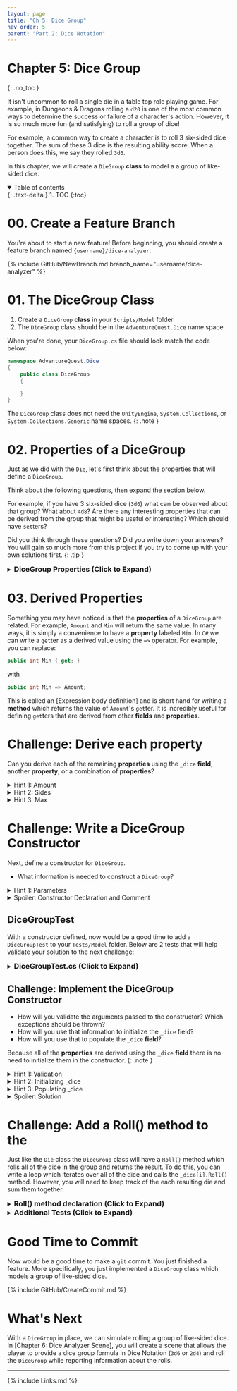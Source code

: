 ```yaml
---
layout: page
title: "Ch 5: Dice Group"
nav_order: 5
parent: "Part 2: Dice Notation"
---
```


# Chapter 5: Dice Group
{: .no_toc }

It isn't uncommon to roll a single die in a table top role playing game. For
example, in Dungeons & Dragons rolling a `d20` is one of the most common ways to
determine the success or failure of a character's action. However, it is so much
more fun (and satisfying) to roll a group of dice!

For example, a common way to create a character is to roll 3 six-sided dice
together. The sum of these 3 dice is the resulting ability score. When a person
does this, we say they rolled `3d6`.

In this chapter, we will create a `DieGroup` **class** to model a a group of
like-sided dice.

<details open markdown="block">
  <summary>
    Table of contents
  </summary>
  {: .text-delta }
1. TOC
{:toc}
</details>

# 00. Create a Feature Branch

You're about to start a new feature! Before beginning, you should create a
feature branch named `{username}/dice-analyzer`.

{% include GitHub/NewBranch.md branch_name="username/dice-analyzer" %}


# 01. The DiceGroup Class

1. Create a `DiceGroup` **class** in your `Scripts/Model` folder.
2. The `DiceGroup` class should be in the `AdventureQuest.Dice` name space. 

When you're done, your `DiceGroup.cs` file should look match the code below:

```csharp
namespace AdventureQuest.Dice
{
    public class DiceGroup
    {

    }
}
```

The `DiceGroup` class does not need the `UnityEngine`, `System.Collections`,
or `System.Collections.Generic` name spaces.
{: .note }

# 02. Properties of a DiceGroup

Just as we did with the `Die`, let's first think about the properties that will
define a `DiceGroup`. 

Think about the following questions, then expand the section below.

For example, if you have 3 six-sided dice (`3d6`) what can be observed about
that group? What about `4d8`? Are there any interesting properties that can be
derived from the group that might be useful or interesting? Which should have
`set`ters?


Did you think through these questions? Did you write down your answers? You will
gain so much more from this project if you try to come up with your own
solutions first. 
{: .tip }

<details markdown="block">
<summary>
<h3 style="display:inline">DiceGroup Properties (Click to Expand)</h3>
</summary>

One of the best (and worst) parts of programming is that there are many
different ways to solve the same problem. This gives you room for creativity!
However, it also gives you room to cause yourself (and your team) an infinite
amount of pain. That said, if your proposed properties don't match those in this
project, that is okay! On a team, you would have the opportunity to discuss this
with your peers, learn, and grow! 

I won't try to claim that the **properties** I've chosen here are the best
possible set of **properties**. But, I have attempted to choose properties that
If you came up with something different (or don't like a choice I've made), I'd
love to hear about it (you can leave a comment at the bottom of this chapter).
Convince me why I should change them. Maybe I'll update the project! 

## Properties of a DiceGroup

Below are the **properties** of the `DiceGroup` **class** that I feel should be **exposed** publicly:

```csharp
/// <summary>
/// An array containing each <see cref="Die"/> in this <see cref="DiceGroup"/>
/// </summary>
private readonly Die[] _dice;



/// <summary>
/// The number of dice in this <see cref="DiceGroup"/>
/// </summary>
public int Amount { get; }
/// <summary>
/// The number of sides on each die in this <see cref="DiceGroup"/>.
/// </summary>
public int Sides { get; }
/// <summary>
/// The minimum value that can be rolled by this <see cref="DiceGroup"/>.
/// </summary>
public int Min { get; }
/// <summary>
/// The maximum value that can be rolled by this <see cref="DiceGroup"/>.
/// </summary>
public int Max { get; }
```

**Notice:** I have chosen **NOT** to provide any `set`ters for the `DiceGroup`.

Additionally, I have chose **NOT** to include a **property** which exposes
any individual `Die`. This was intentional. It could be argued that a `DiceGroup`
should have an array (or list) containing instances of `Die`. So, why did I choose
not to include such a **property**?

I decided that a `DiceGroup` should act as a "group" and should only be accessed
as a whole. That is, we don't want to expose the ability to roll an individual
die that is part of a `DiceGroup`. 

That said, I have chosen to create a `private readonly Die[]` **field** `_dice`
to track the internal state of the `DiceGroup`.
</details>

# 03. Derived Properties

Something you may have noticed is that the **properties** of a `DiceGroup` are 
related. For example, `Amount` and `Min` will return the same value. In many
ways, it is simply a convenience to have a **property** labeled `Min`. In `C#`
we can write a `get`ter as a derived value using the `=>` operator. For example,
you can replace:

```csharp
public int Min { get; }
```

with

```csharp
public int Min => Amount;
```

This is called an [Expression body definition] and is short hand for writing a
**method** which returns the value of `Amount`'s `get`ter. It is incredibly useful
for defining `get`ters that are derived from other **fields** and **properties**.

# Challenge: Derive each property

Can you derive each of the remaining **properties** using the `_dice` **field**,
another **property**, or a combination of **properties**?

<details markdown="block">
  <summary>Hint 1: Amount</summary>

  How many dice are in the `_dice` array?

  <details markdown="block">
  <summary><h3 style="display:inline">Solution</h3></summary>

You can determine the number of dice in the array using the `Length` property.

```csharp
public int Amount => _dice.Length;
```    
  </details>
</details>

<details markdown="block">
  <summary>Hint 2: Sides</summary>

Based on the definition of `DiceGroup` all of the dice in the `_dice` array should have the same number of sides.

  <details markdown="block">
  <summary><h3 style="display:inline">Solution</h3></summary>
You can access the the first element of the `_dice` array and return the number if `Sides` it has.

```csharp
public int Sides => _dice[0].Sides;
```    
  </details>
</details>

<details markdown="block">
  <summary>Hint 3: Max</summary>

  What is the maximum value of each die? How many dice are there?

  <details markdown="block">
  <summary><h3 style="display:inline">Solution</h3></summary>

`Sides` represents the maximum value an individual die can roll.
If you multiply this with `Amount`, you find the maximum possible
roll.

```csharp
public int Max => Amount * Sides;
```    
  </details>
</details>

# Challenge: Write a DiceGroup Constructor

Next, define a constructor for `DiceGroup`.

* What information is needed to construct a `DiceGroup`?

<details markdown="block">
  <summary>Hint 1: Parameters</summary>
  You can define a `DiceGroup` with two integers: `{amount}d{sides}`
</details>


<details markdown="block">
  <summary>Spoiler: Constructor Declaration and Comment</summary>
```csharp
/// <summary>
/// Instantiates a DiceSet containing <paramref name="amount"/> dice
/// each with the specified number of <paramref name="sides"/>.
/// </summary>
/// <exception cref="System.ArgumentException">
/// If amount is less than 1 or sides is less than 2.
/// </exception>
public DiceGroup(int amount, int sides)
{
    if (amount < 1) throw new System.ArgumentException($"DiceGroup must contain at least 1 die but was {amount}.");
    if (sides < 2) throw new System.ArgumentException($"DiceGroup must have at least 2 sides but was {sides}.");
    // TODO: Initialize _dice
    // TODO: Populate _dice
}
```
</details>

## DiceGroupTest

With a constructor defined, now would be a good time to add a `DiceGroupTest` to
your `Tests/Model` folder. Below are 2 tests that will help validate your solution
to the next challenge:

<details markdown="block">
  <summary><h3 style="display:inline">DiceGroupTest.cs (Click to Expand)</h3></summary>

```csharp
using NUnit.Framework;

namespace AdventureQuest.Dice
{
    public class DiceGroupTest
    {

        [Test, Timeout(5000), Description("Tests the DiceGroup(amoutn, sides) Constructor")]
        public void TestConstructor()
        {
            DiceGroup group3d6 = new(3, 6);
            Assert.AreEqual(3, group3d6.Amount);
            Assert.AreEqual(6, group3d6.Sides);
            Assert.AreEqual(3, group3d6.Min);
            Assert.AreEqual(18, group3d6.Max);

            DiceGroup group1d20 = new(1, 20);
            Assert.AreEqual(1, group1d20.Amount);
            Assert.AreEqual(20, group1d20.Sides);
            Assert.AreEqual(1, group1d20.Min);
            Assert.AreEqual(20, group1d20.Max);
        }

        [Test, Timeout(5000), Description("Tests the DiceGroup Constructor validates parameters")]
        public void TestConstructorArgumentException()
        {
            Assert.Throws<System.ArgumentException>(() => new DiceGroup(0, 6));
            Assert.Throws<System.ArgumentException>(() => new DiceGroup(-1, 6));
            Assert.Throws<System.ArgumentException>(() => new DiceGroup(3, 1));
            Assert.Throws<System.ArgumentException>(() => new DiceGroup(3, -1));
            Assert.Throws<System.ArgumentException>(() => new DiceGroup(1, 0));
        }

    }
}
```
</details>

## Challenge: Implement the DiceGroup Constructor

* How will you validate the arguments passed to the constructor? Which exceptions should be thrown?
* How will you use that information to initialize the `_dice` field?
* How will you use that to populate the `_dice` **field**?

Because all of the **properties** are derived using the `_dice` **field**
there is no need to initialize them in the constructor.
{: .note }


<details markdown="block">
  <summary>Hint 1: Validation</summary>
  A `DiceGroup` should have at least 1 `Die` and a `Die` must have at least 2 sides.
</details>


<details markdown="block">
  <summary>Hint 2: Initializing _dice</summary>
You should initialize the `_dice` **field** to be an array with enough space for
each `Die`.
</details>

<details markdown="block">
  <summary>Hint 3: Populating _dice</summary>
You must iterate `amount` times to populate the `_dice` array. Each time,
you will need to construct a `new Die(sides)` with the specified number of
sides.
</details>

<details markdown="block">
  <summary>Spoiler: Solution</summary>

```csharp
public DiceGroup(int amount, int sides)
{
    if (amount < 1) throw new System.ArgumentException($"DiceSet must contain at least 1 die but was {amount}.");
    if (sides < 2) throw new System.ArgumentException($"DiceSet must have at least 2 sides but was {sides}.");
    _dice = new Die[amount];
    for (int i = 0; i < amount; i++)
    {
        _dice[i] = new Die(sides);
    }
}
```
</details>

# Challenge: Add a Roll() method to the 

Just like the `Die` class the `DiceGroup` class will have a `Roll()` method
which rolls all of the dice in the group and returns the result. To do this, you
can write a loop which iterates over all of the dice and calls the
`_dice[i].Roll()` method. However, you will need to keep track of the each
resulting die and sum them together.

<details markdown="block">
  <summary><h3 style="display:inline">Roll() method declaration (Click to Expand)</h3></summary>

```csharp
/// <summary>
/// Rolls all of the dice and returns the sum.
/// </summary>
public int Roll()
{
    int sum = 0;
    // TODO: Calculate the sum
    return sum;
}  
```
</details>

<details markdown="block">
  <summary><h3 style="display:inline">Additional Tests (Click to Expand)</h3></summary>

You can test your solution using the tests below. Feel free to add additional test as well!

```csharp
        [Test, Timeout(5000), Description("Tests the result of rolling a 3d6 10,000 times.")]
        public void TestRoll3d6()
        {
            DiceGroup group3d6 = new(3, 6);

            // Roll the die pool 1000 times ensuring the bounds
            int[] values = new int[10_000];
            for (int i = 0; i < 10_000; i++)
            {
                int result = group3d6.Roll();
                Assert.LessOrEqual(result, group3d6.Max);
                Assert.GreaterOrEqual(result, group3d6.Min);
                values[i] = result;
            }

            // Result should contain all values from 3 to 18
            for (int i = group3d6.Min; i <= group3d6.Max; i++)
            {
                Assert.Contains(i, values);
            }
        }

        [Test, Timeout(5000), Description("Tests the result of rolling a 4d4 10,000 times.")]
        public void TestRoll2d4()
        {
            DiceGroup group2d4 = new(2, 4);

            // Roll the die pool 1000 times ensuring the bounds
            int[] values = new int[10_000];
            for (int i = 0; i < 10_000; i++)
            {
                int result = group2d4.Roll();
                Assert.LessOrEqual(result, group2d4.Max);
                Assert.GreaterOrEqual(result, group2d4.Min);
                values[i] = result;
            }

            // Result should contain all values from 3 to 18
            for (int i = group2d4.Min; i <= group2d4.Max; i++)
            {
                Assert.Contains(i, values);
            }
        }

    }
```
</details>

# Good Time to Commit

Now would be a good time to make a `git` commit. You just finished a feature.
More specifically, you just implemented a `DiceGroup` class which models a group
of like-sided dice.

{% include GitHub/CreateCommit.md %}

# What's Next

With a `DiceGroup` in place, we can simulate rolling a group of like-sided dice.
In [Chapter 6: Dice Analyzer Scene], you will create a scene that allows the
player to provide a dice group formula in Dice Notation (`3d6` or `2d4`) and
roll the `DiceGroup` while reporting information about the rolls.

---

{% include Links.md %}